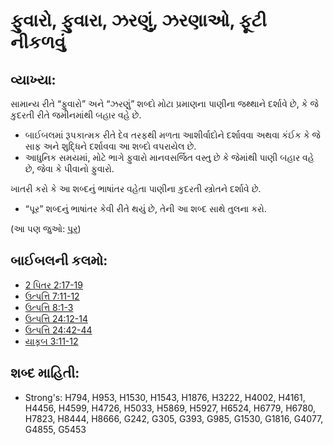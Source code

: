 # ફુવારો, ફુવારા, ઝરણું, ઝરણાઓ, ફૂટી નીકળવું 

## વ્યાખ્યા: 

સામાન્ય રીતે “ફુવારો” અને “ઝરણું” શબ્દો મોટા પ્રમાણના પાણીના જથ્થાને દર્શાવે છે, કે જે કુદરતી રીતે જમીનમાંથી બહાર વહે છે.

* બાઈબલમાં રૂપકાત્મક રીતે દેવ તરફથી મળતા આશીર્વાદોને દર્શાવવા અથવા કંઈક કે જે સાફ અને શુદ્ધિને દર્શાવવા આ શબ્દો વપરાયેલ છે.
* આધુનિક સમયમાં, મોટે ભાગે ફુવારો માનવસર્જિત વસ્તુ છે કે જેમાંથી પાણી બહાર વહે છે, જેવા કે પીવાનો ફુવારો.

ખાતરી કરો કે આ શબ્દનું ભાષાંતર વહેતા પાણીના કુદરતી સ્ત્રોતને દર્શાવે છે.

* “પૂર” શબ્દનું ભાષાંતર કેવી રીતે થયું છે, તેની આ શબ્દ સાથે તુલના કરો.

(આ પણ જુઓ: [પૂર](../other/flood.md))

## બાઈબલની કલમો: 

* [2 પિતર 2:17-19](rc://gu/tn/help/2pe/02/17)
* [ઉત્પત્તિ 7:11-12](rc://gu/tn/help/gen/07/11)
* [ઉત્પત્તિ 8:1-3](rc://gu/tn/help/gen/08/01)
* [ઉત્પત્તિ 24:12-14](rc://gu/tn/help/gen/24/12)
* [ઉત્પત્તિ 24:42-44](rc://gu/tn/help/gen/24/42)
* [યાકૂબ 3:11-12](rc://gu/tn/help/jas/03/11)

## શબ્દ માહિતી: 

* Strong's: H794, H953, H1530, H1543, H1876, H3222, H4002, H4161, H4456, H4599, H4726, H5033, H5869, H5927, H6524, H6779, H6780, H7823, H8444, H8666, G242, G305, G393, G985, G1530, G1816, G4077, G4855, G5453
